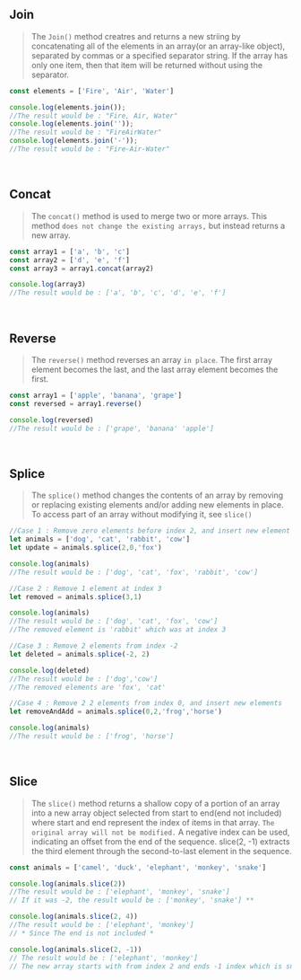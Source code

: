 ## Join
> The `Join()` method creatres and returns a new striing by concatenating all of the elements in an array(or an array-like object),
> separated by commas or a specified separator string. If the array has only one item, then that item will be returned without using the separator. 

```javascript
const elements = ['Fire', 'Air', 'Water']

console.log(elements.join());
//The result would be : "Fire, Air, Water"
console.log(elements.join(''));
//The result would be : "FireAirWater"
console.log(elements.join('-'));
//The result would be : "Fire-Air-Water"
```

<br />

## Concat 
> The `concat()` method is used to merge two or more arrays. This method `does not change the existing arrays,` but instead returns a new array. 

```js 
const array1 = ['a', 'b', 'c']
const array2 = ['d', 'e', 'f']
const array3 = array1.concat(array2)

console.log(array3)
//The result would be : ['a', 'b', 'c', 'd', 'e', 'f']
```

<br />

## Reverse 
> The `reverse()` method reverses an array `in place`. The first array element becomes the last, and the last array element becomes the first. 

```js 
const array1 = ['apple', 'banana', 'grape']
const reversed = array1.reverse()

console.log(reversed)
//The result would be : ['grape', 'banana' 'apple']
```

<br />

## Splice 
> The `splice()` method changes the contents of an array by removing or replacing existing elements and/or adding new elements in place. 
> To access part of an array without modifying it, see `slice()`

```js 
//Case 1 : Remove zero elements before index 2, and insert new element 
let animals = ['dog', 'cat', 'rabbit', 'cow']
let update = animals.splice(2,0,'fox')

console.log(animals)
//The result would be : ['dog', 'cat', 'fox', 'rabbit', 'cow'] 

//Case 2 : Remove 1 element at index 3 
let removed = animals.splice(3,1)

console.log(animals)
//The result would be : ['dog', 'cat', 'fox', 'cow'] 
//The removed element is 'rabbit' which was at index 3 

//Case 3 : Remove 2 elements from index -2 
let deleted = animals.splice(-2, 2) 

console.log(deleted)
//The result would be : ['dog','cow']
//The removed elements are 'fox', 'cat' 

//Case 4 : Remove 2 2 elements from index 0, and insert new elements 
let removeAndAdd = animals.splice(0,2,'frog','horse')

console.log(animals)
//The result would be : ['frog', 'horse']
```

<br />

## Slice
> The `slice()` method returns a shallow copy of a portion of an array into a new array object selected from start to end(end not included)
> where start and end represent the index of items in that array. `The original array will not be modified.`
> A negative index can be used, indicating an offset from the end of the sequence. slice(2, -1) extracts the third element through the second-to-last element in the sequence.

```js
const animals = ['camel', 'duck', 'elephant', 'monkey', 'snake']

console.log(animals.slice(2))
//The result would be : ['elephant', 'monkey', 'snake']
// If it was -2, the result would be : ['monkey', 'snake'] **

console.log(animals.slice(2, 4))
//The result would be : ['elephant', 'monkey']
// * Since The end is not included *

console.log(animals.slice(2, -1))
// The result would be : ['elephant', 'monkey'] 
// The new array starts with from index 2 and ends -1 index which is snake, but the last one is not included. so the result is ['elephant', 'monkey'] 
```



